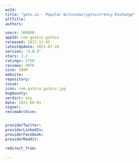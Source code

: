 ```yaml
---
wsId: 
title: "gate.io - Popular Bitcoin&cryptocurrency Exchange"
altTitle: 
authors:

users: 500000
appId: com.gateio.gateio
released: 2017-11-03
latestUpdate: 2021-07-26
version: "3.0.3"
stars: 3.2
ratings: 5750
reviews: 4076
size: 186M
website: 
repository: 
issue: 
icon: com.gateio.gateio.jpg
bugbounty: 
verdict: wip
date: 2021-08-01
signer: 
reviewArchive:


providerTwitter: 
providerLinkedIn: 
providerFacebook: 
providerReddit: 

redirect_from:

---
```



